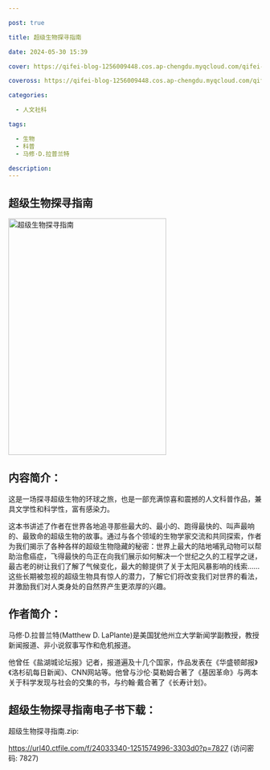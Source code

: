 ```yaml
---

post: true

title: 超级生物探寻指南

date: 2024-05-30 15:39

cover: https://qifei-blog-1256009448.cos.ap-chengdu.myqcloud.com/qifei-blog/s33778211.jpg

coveross: https://qifei-blog-1256009448.cos.ap-chengdu.myqcloud.com/qifei-blog/s33778211.jpg

categories:

  - 人文社科

tags:

  - 生物
  - 科普
  - 马修·D.拉普兰特

description:
---
```


## 超级生物探寻指南

<img alt="超级生物探寻指南" class="aligncenter loading" data-was-processed="true" decoding="async" fetchpriority="high" height="471" src="https://qifei-blog-1256009448.cos.ap-chengdu.myqcloud.com/qifei-blog/s33778211.jpg" style="cursor: zoom-in;" width="314"/>

## 内容简介：

这是一场探寻超级生物的环球之旅，也是一部充满惊喜和震撼的人文科普作品，兼具文学性和科学性，富有感染力。

这本书讲述了作者在世界各地追寻那些最大的、最小的、跑得最快的、叫声最响的、最致命的超级生物的故事。通过与各个领域的生物学家交流和共同探索，作者为我们揭示了各种各样的超级生物隐藏的秘密：世界上最大的陆地哺乳动物可以帮助治愈癌症，飞得最快的鸟正在向我们展示如何解决一个世纪之久的工程学之谜，最古老的树让我们了解了气候变化，最大的鲸提供了关于太阳风暴影响的线索……这些长期被忽视的超级生物具有惊人的潜力，了解它们将改变我们对世界的看法，并激励我们对人类身处的自然界产生更浓厚的兴趣。

## 作者简介：

马修·D.拉普兰特(Matthew D. LaPlante)是美国犹他州立大学新闻学副教授，教授新闻报道、非小说叙事写作和危机报道。

他曾任《盐湖城论坛报》记者，报道遍及十几个国家，作品发表在《华盛顿邮报》《洛杉矶每日新闻》、CNN网站等。他曾与沙伦·莫勒姆合著了《基因革命》与两本关于科学发现与社会的交集的书，与约翰·戴合著了《长寿计划》。

## 超级生物探寻指南电子书下载：

超级生物探寻指南.zip: 

https://url40.ctfile.com/f/24033340-1251574996-3303d0?p=7827 (访问密码: 7827)
